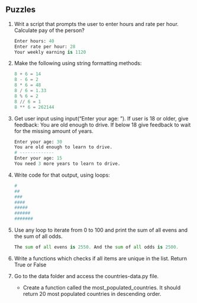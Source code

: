 ## Puzzles

1. Writ a script that prompts the user to enter hours and rate per hour. Calculate pay of the person?
    ```python
    Enter hours: 40
    Enter rate per hour: 28
    Your weekly earning is 1120
    ```


2. Make the following using string formatting methods:
    ```python
    8 + 6 = 14
    8 - 6 = 2
    8 * 6 = 48
    8 / 6 = 1.33
    8 % 6 = 2
    8 // 6 = 1
    8 ** 6 = 262144
    ```

3. Get user input using input(“Enter your age: ”). If user is 18 or older, give feedback: You are old enough to drive. If below 18 give feedback to wait for the missing amount of years.

    ```python
    Enter your age: 30
    You are old enough to learn to drive.
    # -------------
    Enter your age: 15
    You need 3 more years to learn to drive.
    ```

4. Write code for that output, using loops:
    ```python
    #
    ##
    ###
    ####
    #####
    ######
    #######
    ```

5. Use any loop to iterate from 0 to 100 and print the sum of all evens and the sum of all odds.

    ```python
    The sum of all evens is 2550. And the sum of all odds is 2500.
    ```

6. Write a functions which checks if all items are unique in the list. Return True or False

7. Go to the data folder and access the countries-data.py file.
    * Create a function called the most_populated_countries. It should return 20 most populated countries in descending order.